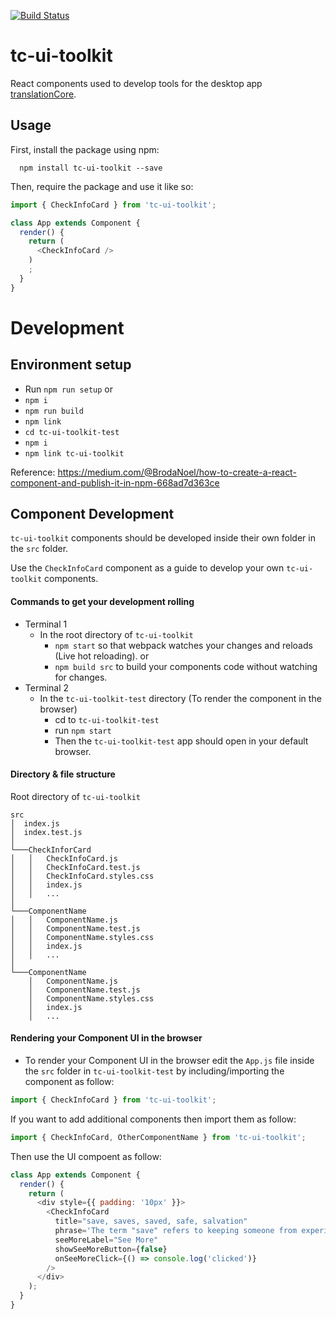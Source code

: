 [![Build Status](https://travis-ci.org/translationCoreApps/tc-ui-toolkit.svg?branch=master)](https://travis-ci.org/translationCoreApps/tc-ui-toolkit)

# tc-ui-toolkit
React components used to develop tools for the desktop app [translationCore](https://github.com/unfoldingWord-dev/translationCore).

## Usage

First, install the package using npm:
```
  npm install tc-ui-toolkit --save
```
Then, require the package and use it like so:

```js
import { CheckInfoCard } from 'tc-ui-toolkit';

class App extends Component {
  render() {
    return (
      <CheckInfoCard />
    )
    ;
  }
}
```

# Development
## Environment setup
- Run `npm run setup`
  or
- `npm i`
- `npm run build`
- `npm link`
- `cd tc-ui-toolkit-test`
- `npm i`
- `npm link tc-ui-toolkit`

Reference:
https://medium.com/@BrodaNoel/how-to-create-a-react-component-and-publish-it-in-npm-668ad7d363ce

## Component Development
`tc-ui-toolkit` components should be developed inside their own folder in the `src` folder.

Use the `CheckInfoCard` component as a guide to develop your own `tc-ui-toolkit` components.

#### Commands to get your development rolling
- Terminal 1
    - In the root directory of `tc-ui-toolkit`
        - `npm start` so that webpack watches your changes and reloads (Live hot reloading).
        or
        - `npm build src` to build your components code without watching for changes.
- Terminal 2
    - In the `tc-ui-toolkit-test` directory (To render the component in the browser)
      - cd to `tc-ui-toolkit-test`
      - run `npm start`
      - Then the `tc-ui-toolkit-test` app should open in your default browser.

#### Directory & file structure

Root directory of `tc-ui-toolkit`

```
src
│  index.js
│  index.test.js
│
└───CheckInforCard
│   │   CheckInfoCard.js
│   │   CheckInfoCard.test.js
│   │   CheckInfoCard.styles.css
│   │   index.js
│   │   ...
│
└───ComponentName
│   │   ComponentName.js
│   │   ComponentName.test.js
│   │   ComponentName.styles.css
│   │   index.js
│   │   ...
│
└───ComponentName
    │   ComponentName.js
    │   ComponentName.test.js
    │   ComponentName.styles.css
    │   index.js
    │   ...
```

#### Rendering your Component UI in the browser

- To render your Component UI in the browser edit the `App.js` file inside the `src` folder in `tc-ui-toolkit-test` by including/importing the component as follow:

```js
import { CheckInfoCard } from 'tc-ui-toolkit';
```
If you want to add additional components then import them as follow:

```js
import { CheckInfoCard, OtherComponentName } from 'tc-ui-toolkit';
```

Then use the UI compoent as follow:

```js
class App extends Component {
  render() {
    return (
      <div style={{ padding: '10px' }}>
        <CheckInfoCard
          title="save, saves, saved, safe, salvation"
          phrase='The term "save" refers to keeping someone from experiencing something bad or harmful. To "be safe" means to be protected from harm or danger.'
          seeMoreLabel="See More"
          showSeeMoreButton={false}
          onSeeMoreClick={() => console.log('clicked')}
        />
      </div>
    );
  }
}
```
